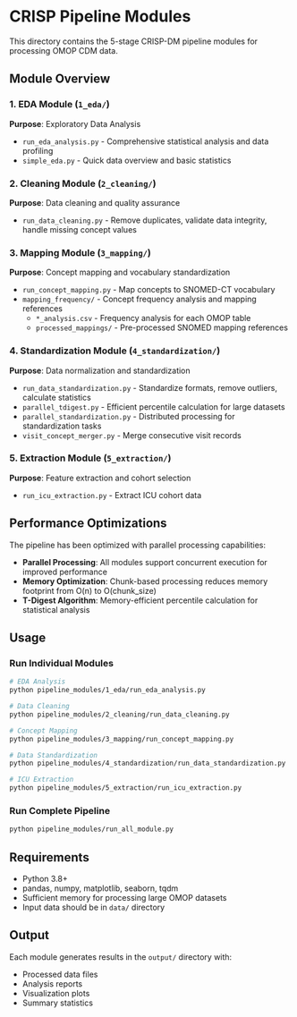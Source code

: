 # CRISP Pipeline Modules

This directory contains the 5-stage CRISP-DM pipeline modules for processing OMOP CDM data.

## Module Overview

### 1. EDA Module (`1_eda/`)
**Purpose**: Exploratory Data Analysis
- `run_eda_analysis.py` - Comprehensive statistical analysis and data profiling
- `simple_eda.py` - Quick data overview and basic statistics

### 2. Cleaning Module (`2_cleaning/`)
**Purpose**: Data cleaning and quality assurance
- `run_data_cleaning.py` - Remove duplicates, validate data integrity, handle missing concept values

### 3. Mapping Module (`3_mapping/`)
**Purpose**: Concept mapping and vocabulary standardization
- `run_concept_mapping.py` - Map concepts to SNOMED-CT vocabulary
- `mapping_frequency/` - Concept frequency analysis and mapping references
  - `*_analysis.csv` - Frequency analysis for each OMOP table
  - `processed_mappings/` - Pre-processed SNOMED mapping references

### 4. Standardization Module (`4_standardization/`)
**Purpose**: Data normalization and standardization
- `run_data_standardization.py` - Standardize formats, remove outliers, calculate statistics
- `parallel_tdigest.py` - Efficient percentile calculation for large datasets
- `parallel_standardization.py` - Distributed processing for standardization tasks
- `visit_concept_merger.py` - Merge consecutive visit records

### 5. Extraction Module (`5_extraction/`)
**Purpose**: Feature extraction and cohort selection
- `run_icu_extraction.py` - Extract ICU cohort data

## Performance Optimizations

The pipeline has been optimized with parallel processing capabilities:
- **Parallel Processing**: All modules support concurrent execution for improved performance
- **Memory Optimization**: Chunk-based processing reduces memory footprint from O(n) to O(chunk_size)
- **T-Digest Algorithm**: Memory-efficient percentile calculation for statistical analysis

## Usage

### Run Individual Modules
```bash
# EDA Analysis
python pipeline_modules/1_eda/run_eda_analysis.py

# Data Cleaning
python pipeline_modules/2_cleaning/run_data_cleaning.py

# Concept Mapping
python pipeline_modules/3_mapping/run_concept_mapping.py

# Data Standardization
python pipeline_modules/4_standardization/run_data_standardization.py

# ICU Extraction
python pipeline_modules/5_extraction/run_icu_extraction.py
```

### Run Complete Pipeline
```bash
python pipeline_modules/run_all_module.py
```

## Requirements

- Python 3.8+
- pandas, numpy, matplotlib, seaborn, tqdm
- Sufficient memory for processing large OMOP datasets
- Input data should be in `data/` directory

## Output

Each module generates results in the `output/` directory with:
- Processed data files
- Analysis reports
- Visualization plots
- Summary statistics